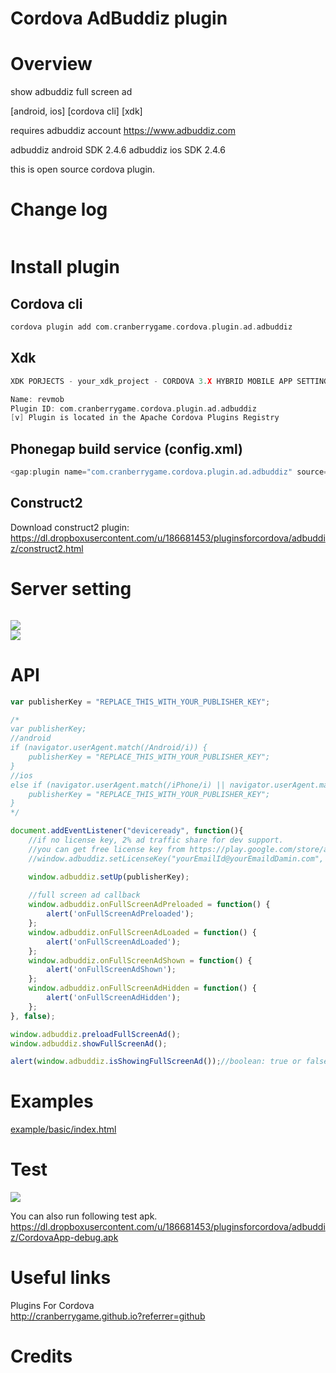 Cordova AdBuddiz plugin
====================
# Overview #
show adbuddiz full screen ad

[android, ios] [cordova cli] [xdk]

requires adbuddiz account https://www.adbuddiz.com

adbuddiz android SDK 2.4.6
adbuddiz ios SDK 2.4.6

this is open source cordova plugin.

# Change log #
```c
```
# Install plugin #

## Cordova cli ##
```c
cordova plugin add com.cranberrygame.cordova.plugin.ad.adbuddiz
```

## Xdk ##
```c
XDK PORJECTS - your_xdk_project - CORDOVA 3.X HYBRID MOBILE APP SETTINGS - PLUGINS AND PERMISSIONS - Third Party Plugins - Add a Third Party Plugin - Get Plugin from the Web -

Name: revmob
Plugin ID: com.cranberrygame.cordova.plugin.ad.adbuddiz
[v] Plugin is located in the Apache Cordova Plugins Registry
```

## Phonegap build service (config.xml) ##
```c
<gap:plugin name="com.cranberrygame.cordova.plugin.ad.adbuddiz" source="plugins.cordova.io" />
```

## Construct2 ##
Download construct2 plugin: https://dl.dropboxusercontent.com/u/186681453/pluginsforcordova/adbuddiz/construct2.html

# Server setting #
```c
```

<img src="https://github.com/cranberrygame/cordova-plugin-ad-adbuddiz/blob/master/doc/publisher_key1.png"><br>
<img src="https://github.com/cranberrygame/cordova-plugin-ad-adbuddiz/blob/master/doc/publisher_key2.png"><br>

# API #
```javascript
var publisherKey = "REPLACE_THIS_WITH_YOUR_PUBLISHER_KEY";

/*
var publisherKey;
//android
if (navigator.userAgent.match(/Android/i)) {
	publisherKey = "REPLACE_THIS_WITH_YOUR_PUBLISHER_KEY";
}
//ios
else if (navigator.userAgent.match(/iPhone/i) || navigator.userAgent.match(/iPad/i)) {
	publisherKey = "REPLACE_THIS_WITH_YOUR_PUBLISHER_KEY";
}
*/

document.addEventListener("deviceready", function(){
	//if no license key, 2% ad traffic share for dev support.
	//you can get free license key from https://play.google.com/store/apps/details?id=com.cranberrygame.pluginsforcordova
	//window.adbuddiz.setLicenseKey("yourEmailId@yourEmaildDamin.com", "yourFreeLicenseKey");

	window.adbuddiz.setUp(publisherKey);
	
	//full screen ad callback
	window.adbuddiz.onFullScreenAdPreloaded = function() {
		alert('onFullScreenAdPreloaded');
	};
	window.adbuddiz.onFullScreenAdLoaded = function() {
		alert('onFullScreenAdLoaded');
	};
	window.adbuddiz.onFullScreenAdShown = function() {
		alert('onFullScreenAdShown');
	};
	window.adbuddiz.onFullScreenAdHidden = function() {
		alert('onFullScreenAdHidden');
	};
}, false);

window.adbuddiz.preloadFullScreenAd();
window.adbuddiz.showFullScreenAd();

alert(window.adbuddiz.isShowingFullScreenAd());//boolean: true or false

```
# Examples #
<a href="https://github.com/cranberrygame/cordova-plugin-ad-adbuddiz/blob/master/example/basic/index.html">example/basic/index.html</a><br>

# Test #

[![](http://img.youtube.com/vi/h4Mka-oJBpM/0.jpg)](https://www.youtube.com/watch?v=h4Mka-oJBpM&feature=youtu.be "Youtube")

You can also run following test apk.
https://dl.dropboxusercontent.com/u/186681453/pluginsforcordova/adbuddiz/CordovaApp-debug.apk

# Useful links #

Plugins For Cordova<br>
http://cranberrygame.github.io?referrer=github

# Credits #
